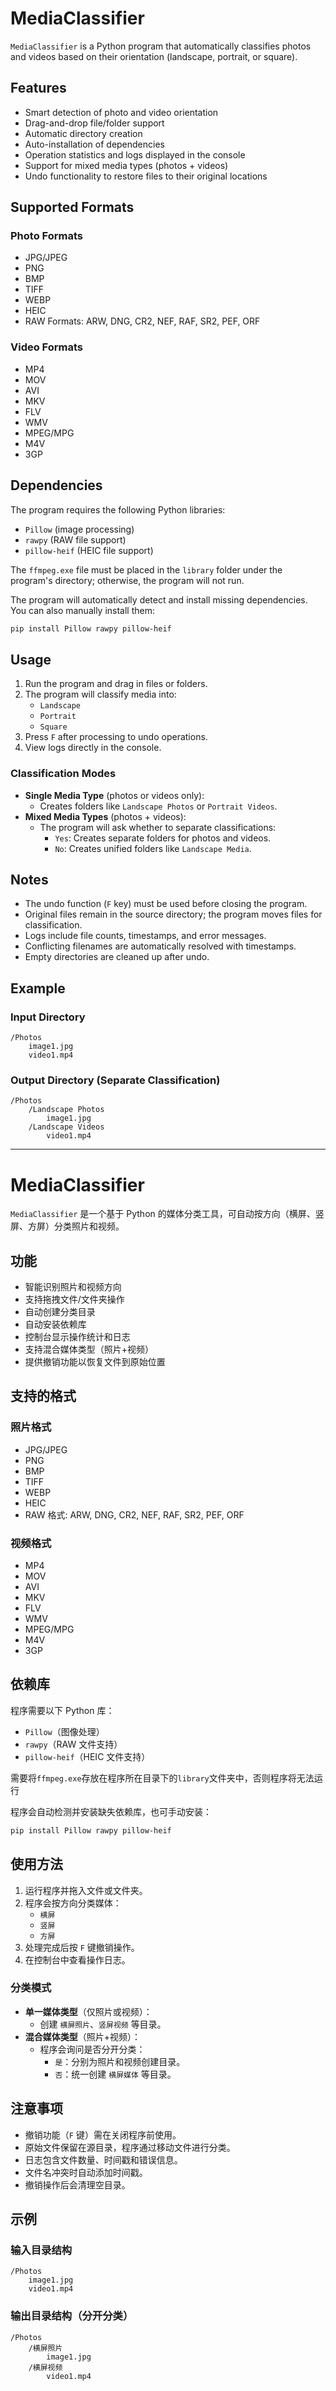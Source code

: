# MediaClassifier

`MediaClassifier` is a Python program that automatically classifies photos and videos based on their orientation (landscape, portrait, or square).

## Features
- Smart detection of photo and video orientation
- Drag-and-drop file/folder support
- Automatic directory creation
- Auto-installation of dependencies
- Operation statistics and logs displayed in the console
- Support for mixed media types (photos + videos)
- Undo functionality to restore files to their original locations

## Supported Formats
### Photo Formats
- JPG/JPEG
- PNG
- BMP
- TIFF
- WEBP
- HEIC
- RAW Formats: ARW, DNG, CR2, NEF, RAF, SR2, PEF, ORF

### Video Formats
- MP4
- MOV
- AVI
- MKV
- FLV
- WMV
- MPEG/MPG
- M4V
- 3GP

## Dependencies
The program requires the following Python libraries:
- `Pillow` (image processing)
- `rawpy` (RAW file support)
- `pillow-heif` (HEIC file support)

The `ffmpeg.exe` file must be placed in the `library` folder under the program's directory; otherwise, the program will not run.

The program will automatically detect and install missing dependencies. You can also manually install them:

```bash
pip install Pillow rawpy pillow-heif
```

## Usage
1. Run the program and drag in files or folders.
2. The program will classify media into:
   - `Landscape`
   - `Portrait`
   - `Square`
3. Press `F` after processing to undo operations.
4. View logs directly in the console.

### Classification Modes
- **Single Media Type** (photos or videos only):
  - Creates folders like `Landscape Photos` or `Portrait Videos`.
- **Mixed Media Types** (photos + videos):
  - The program will ask whether to separate classifications:
    - `Yes`: Creates separate folders for photos and videos.
    - `No`: Creates unified folders like `Landscape Media`.

## Notes
- The undo function (`F` key) must be used before closing the program.
- Original files remain in the source directory; the program moves files for classification.
- Logs include file counts, timestamps, and error messages.
- Conflicting filenames are automatically resolved with timestamps.
- Empty directories are cleaned up after undo.

## Example
### Input Directory
```
/Photos
    image1.jpg
    video1.mp4
```

### Output Directory (Separate Classification)
```
/Photos
    /Landscape Photos
        image1.jpg
    /Landscape Videos
        video1.mp4
```

---

# MediaClassifier

`MediaClassifier` 是一个基于 Python 的媒体分类工具，可自动按方向（横屏、竖屏、方屏）分类照片和视频。

## 功能
- 智能识别照片和视频方向
- 支持拖拽文件/文件夹操作
- 自动创建分类目录
- 自动安装依赖库
- 控制台显示操作统计和日志
- 支持混合媒体类型（照片+视频）
- 提供撤销功能以恢复文件到原始位置

## 支持的格式
### 照片格式
- JPG/JPEG
- PNG
- BMP
- TIFF
- WEBP
- HEIC
- RAW 格式: ARW, DNG, CR2, NEF, RAF, SR2, PEF, ORF

### 视频格式
- MP4
- MOV
- AVI
- MKV
- FLV
- WMV
- MPEG/MPG
- M4V
- 3GP

## 依赖库
程序需要以下 Python 库：
- `Pillow`（图像处理）
- `rawpy`（RAW 文件支持）
- `pillow-heif`（HEIC 文件支持）

需要将`ffmpeg.exe`存放在程序所在目录下的`library`文件夹中，否则程序将无法运行

程序会自动检测并安装缺失依赖库，也可手动安装：

```bash
pip install Pillow rawpy pillow-heif
```

## 使用方法
1. 运行程序并拖入文件或文件夹。
2. 程序会按方向分类媒体：
   - `横屏`
   - `竖屏`
   - `方屏`
3. 处理完成后按 `F` 键撤销操作。
4. 在控制台中查看操作日志。

### 分类模式
- **单一媒体类型**（仅照片或视频）：
  - 创建 `横屏照片`、`竖屏视频` 等目录。
- **混合媒体类型**（照片+视频）：
  - 程序会询问是否分开分类：
    - `是`：分别为照片和视频创建目录。
    - `否`：统一创建 `横屏媒体` 等目录。

## 注意事项
- 撤销功能（`F` 键）需在关闭程序前使用。
- 原始文件保留在源目录，程序通过移动文件进行分类。
- 日志包含文件数量、时间戳和错误信息。
- 文件名冲突时自动添加时间戳。
- 撤销操作后会清理空目录。

## 示例
### 输入目录结构
```
/Photos
    image1.jpg
    video1.mp4
```

### 输出目录结构（分开分类）
```
/Photos
    /横屏照片
        image1.jpg
    /横屏视频
        video1.mp4
```

